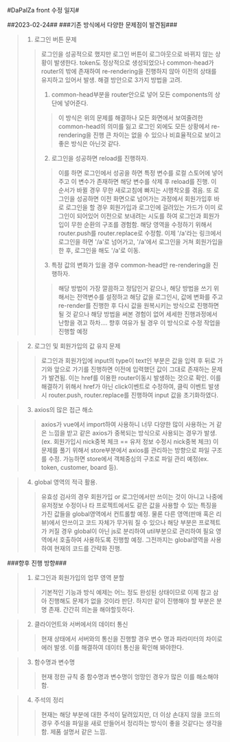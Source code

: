 #DaPalZa front 수정 일지#

##2023-02-24##
###기존 방식에서 다양한 문제점이 발견됨###
> 1. 로그인 버튼 문제
>> 로그인을 성공적으로 했지만 로그인 버튼이 로그아웃으로 바뀌지 않는 상황이 발생한다. token도 정상적으로 생성되었으나 common-head가 router의 밖에 존재하여 re-rendering을 진행하지 않아 이전의 상태를 유지하고 있어서 발생. 해결 방안으로 3가지 방법을 고려.
>> 1. common-head부분을 router안으로 넣어 모든 components의 상단에 넣어준다.
>>> 이 방식은 위의 문제를 해결하나 모든 화면에서 보여줄려한 common-head의 의미를 잃고 로그인 외에도 모든 상황에서 re-rendering을 진행 큰 차이는 없을 수 있으나 비효율적으로 보이고 좋은 방식은 아닌것 같다.
>> 2. 로그인을 성공하면 reload를 진행하자.
>>> 이를 하면 로그인에서 성공을 하면 특정 변수를 로컬 스토어에 넣어주고 이 변수가 존재하면 해당 변수를 삭제 후 reload를 진행. 이 순서가 바뀔 경우 무한 새로고침에 빠지는 시행착오를 겪음. 또 로그인을 성공하면 이전 화면으로 넘어가는 과정에서 회원가입후 바로 로그인을 할 경우 회원가입과 로그인에 걸려있는 가드가 이미 로그인이 되어있어 이전으로 보내려는 시도를 하여 로그인과 회원가입이 무한 순환의 구조를 경험함. 해당 영역을 수정하기 위해서 router.push를 router.replace로 수정함. 이제 '/a'라는 링크에서 로그인을 하면 '/a'로 넘어가고, '/a'에서 로그인을 거쳐 회원가입을 한 후, 로그인을 해도 '/a'로 이동.
>> 3. 특정 값의 변화가 있을 경우 common-head만 re-rendering을 진행하자.
>>> 해당 방법이 가장 깔끔하고 정답인거 같으나, 해당 방법을 쓰기 위해서는 전역변수를 설정하고 해당 값을 로그인시, 값에 변화를 주고 re-render를 진행한 후 다시 값을 원복시키는 방식으로 진행하면 될 것 같으나 해당 방법을 써본 경험이 없어 세세한 진행과정에서 난항을 겪고 하차.... 향후 여유가 될 경우 이 방식으로 수정 작업을 진행할 예정

> 2. 로그인 및 회원가입의 값 유지 문제
>> 로그인과 회원가입에 input의 type이 text인 부분은 값을 입력 후 뒤로 가기와 앞으로 가기를 진행하면 이전에 입력했던 값이 그대로 존재하는 문제가 발견됨. 이는 href를 이용한 router이동시 발생하는 것으로 확인. 이를 해결하기 위해서 href가 아닌 click이벤트로 수정하여, 클릭 이벤트 발생시 router.push, router.replace를 진행하여 input 값을 초기화하였다.

> 3. axios의 많은 접근 해소
>> axios가 vue에서 import하여 사용하니 너무 다양한 많이 사용하는 거 같은 느낌을 받고 같은 axios가 중복되는 방식으로 사용되는 경우가 발생.(ex. 회원가입시 nick중복 체크 == 유저 정보 수정시 nick중복 체크) 이 문제를 풀기 위해서 store부분에서 axios를 관리하는 방향으로 파일 구조를 수정. 가능하면 store에서 객체중심의 구조로 파일 관리 예정(ex. token, customer, board 등).

> 4. global 영역의 적극 활용.
>> 유효성 검사의 경우 회원가입 or 로그인에서만 쓰이는 것이 아니고 나중에 유저정보 수정이나 타 프로젝트에서도 같은 값을 사용할 수 있는 특징을 가진 값들을 global영역에서 컨트롤할 예정. 물론 다른 영역(판매 혹은 리뷰)에서 안쓰이고 코드 자체가 무거워 질 수 있으나 해당 부분은 프로젝트가 커질 경우 global이 아닌 js로 분리하여 util부분으로 관리하여 필요 영역에서 호출하여 사용하도록 진행할 예정. 그전까지는 global영역을 사용하여 현재의 코드를 간략화 진행.

###향후 진행 방향###
> 1. 로그인과 회원가입의 업무 영역 분할
>> 기본적인 기능과 방식 예제는 어느 정도 완성된 상태이므로 이제 참고 삼아 진행해도 문제가 없을 것이라 판단. 하지만 같이 진행해야 할 부분은 분명 존재. 간간히 의논을 해야할듯하다.

> 2. 클라이언트와 서버에서의 데이터 통신
>> 현재 상태에서 서버와의 통신을 진행할 경우 변수 명과 파라미터의 차이로 에러 발생. 이를 해결하여 데이터 통신을 확인해 봐야한다.

> 3. 함수명과 변수명 
>> 현재 정한 규칙 중 함수명과 변수명이 엉망인 경우가 많은 이를 해소해야함.
 
> 4. 주석의 정리
>> 현재는 해당 부분에 대한 주석이 달려있지만, 더 이상 손대지 않을 코드의 경우 주석을 파일을 새로 만들어서 정리하는 방식이 좋을 것같다는 생각을 함. 제품 설명서 같은 느낌.


